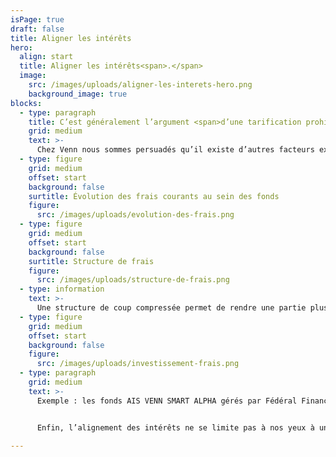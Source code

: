```yaml
---
isPage: true
draft: false
title: Aligner les intérêts
hero:
  align: start
  title: Aligner les intérêts<span>.</span>
  image:
    src: /images/uploads/aligner-les-interets-hero.png
    background_image: true
blocks:
  - type: paragraph
    title: C’est généralement l’argument <span>d’une tarification prohibitive</span> qui est mise en avant pour expliquer la sous-performance structurelle des gérants actifs sur le long terme.
    grid: medium
    text: >-
      Chez Venn nous sommes persuadés qu’il existe d’autres facteurs expliquant ce phénomène, mais les frais pèsent en effet sur la capacité de génération d’alpha. La prise de conscience progressive de l’industrie sur ce sujet conduit à une certaine tendance à la compression des frais de gestion.
  - type: figure
    grid: medium
    offset: start
    background: false
    surtitle: Évolution des frais courants au sein des fonds
    figure:
      src: /images/uploads/evolution-des-frais.png
  - type: figure
    grid: medium
    offset: start
    background: false
    surtitle: Structure de frais
    figure:
      src: /images/uploads/structure-de-frais.png
  - type: information
    text: >-
      Une structure de coup compressée permet de rendre une partie plus conséquente de la performance aux investisseurs et à plus long terme de créer un cercle vertueux : la performance “conservée” au sein des fonds sera capitalisée générant ainsi une assiette de création de valeur plus large.
  - type: figure
    grid: medium
    offset: start
    background: false
    figure:
      src: /images/uploads/investissement-frais.png
  - type: paragraph
    grid: medium
    text: >-
      Exemple : les fonds AIS VENN SMART ALPHA gérés par Fédéral Finance présentent une structure de frais plafonnée à 1% (part I), soit inférieure de plus de 25% à la tarification moyenne pratiquée par les fonds actions européens (avant même de considérer l’impact des frais de surperformance !). 


      Enfin, l’alignement des intérêts ne se limite pas à nos yeux à une politique tarifaire. Cela passe aussi par de la transparence, une liquidité optimale, etc…

---
```

